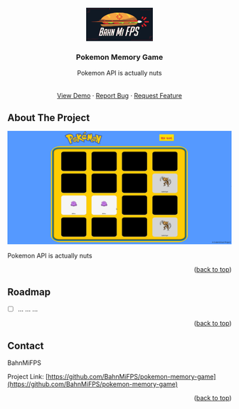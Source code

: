 <!-- PROJECT LOGO -->
<br />
<div align="center">
  <a href="https://github.com/BahnMiFPS/">
    <img src="images/logo.png" alt="Logo" width="150">
  </a>

  <h3 align="center">Pokemon Memory Game</h3>

  <p align="center">
    Pokemon API is actually nuts
    <br />
    <br />
    <br />
    <a href="https://bahnmifps-pokemon.netlify.app/">View Demo</a>
    ·
    <a href="https://github.com/BahnMiFPS/pokemon-memory-game/issues">Report Bug</a>
    ·
    <a href="https://github.com/BahnMiFPS/pokemon-memory-game/issues">Request Feature</a>
  </p>
</div>

<!-- ABOUT THE PROJECT -->

## About The Project

[![Product Name Screen Shot][product-screenshot]](https://bahnmifps-pokemon.netlify.app/)

Pokemon API is actually nuts

<p align="right">(<a href="#readme-top">back to top</a>)</p>

<!-- ROADMAP -->

## Roadmap

- [ ] ... ... ...

<p align="right">(<a href="#readme-top">back to top</a>)</p>

<!-- CONTACT -->

## Contact

BahnMiFPS

Project Link: [https://github.com/BahnMiFPS/pokemon-memory-game](https://github.com/BahnMiFPS/pokemon-memory-game)

<p align="right">(<a href="#readme-top">back to top</a>)</p>

<!-- MARKDOWN LINKS & IMAGES -->

[product-screenshot]: images/screenshot.png
